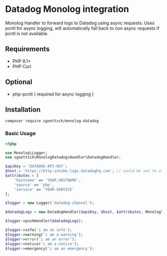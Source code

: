 # Datadog Monolog integration

Monolog Handler to forward logs to Datadog using async requests.
Uses pcntl for async logging, will automatically fall back to non async requests if pcntl is not available.

## Requirements
- PHP 8.1+
- PHP Curl

## Optional
- php-pcntl ( required for async logging )

## Installation

```shell
composer require sgoettsch/monolog-datadog
```

### Basic Usage

```php
<?php

use Monolog\Logger;
use sgoettsch\MonologDatadog\Handler\DatadogHandler;

$apiKey = 'DATADOG-API-KEY';
$host = 'https://http-intake.logs.datadoghq.com'; // could be set to other domains for example for EU hosted accounts ( https://http-intake.logs.datadoghq.eu )
$attributes = [
    'hostname' => 'YOUR_HOSTNAME',
    'source' => 'php',
    'service' => 'YOUR-SERVICE'
];

$logger = new Logger('datadog-channel');

$datadogLogs = new DatadogHandler($apiKey, $host, $attributes, Monolog\Level::Info);

$logger->pushHandler($datadogLogs);

$logger->info('i am an info');
$logger->warning('i am a warning');
$logger->error('i am an error');
$logger->notice('i am a notice');
$logger->emergency('i am an emergency');
```
